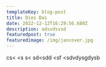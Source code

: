 ```yaml
---
templateKey: blog-post
title: Dies Das
date: 2022-12-12T16:29:56.680Z
description: adsvdsvsd
featuredpost: true
featuredimage: /img/jancover.jpg
---
```

cs< <s s< sd<sdd <sf <sdvdysgdysb
